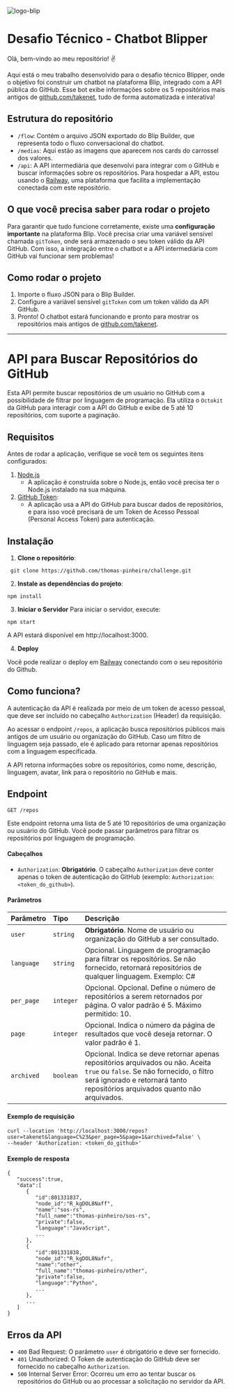 ![logo-blip](https://github.com/user-attachments/assets/6080b9b4-6676-435b-a60c-155403cad5b7)

# Desafio Técnico - Chatbot Blipper

Olá, bem-vindo ao meu repositório! ✌️

Aqui está o meu trabalho desenvolvido para o desafio técnico Blipper, onde o objetivo foi construir um chatbot na plataforma Blip, integrado com a API pública do GitHub. Esse bot exibe informações sobre os 5 repositórios mais antigos de [github.com/takenet](https://github.com/orgs/takenet/repositories), tudo de forma automatizada e interativa!

## Estrutura do repositório

- `/flow`: Contém o arquivo JSON exportado do Blip Builder, que representa todo o fluxo conversacional do chatbot.
- `/medias`: Aqui estão as imagens que aparecem nos cards do carrossel dos valores.
- `/api`: A API intermediária que desenvolvi para integrar com o GitHub e buscar informações sobre os repositórios. Para hospedar a API, estou usando o [Railway](https://railway.com/), uma plataforma que facilita a implementação conectada com este repositório.

## O que você precisa saber para rodar o projeto

Para garantir que tudo funcione corretamente, existe uma **configuração importante** na plataforma Blip. Você precisa criar uma variável sensível chamada `gitToken`, onde será armazenado o seu token válido da API GitHub. Com isso, a integração entre o chatbot e a API intermediária com GitHub vai funcionar sem problemas!

## Como rodar o projeto

1. Importe o fluxo JSON para o Blip Builder.
2. Configure a variável sensível `gitToken` com um token válido da API GitHub.
3. Pronto! O chatbot estará funcionando e pronto para mostrar os repositórios mais antigos de [github.com/takenet](https://github.com/orgs/takenet/repositories).

---

# API para Buscar Repositórios do GitHub

Esta API permite buscar repositórios de um usuário no GitHub com a possibilidade de filtrar por linguagem de programação. Ela utiliza o `Octokit` da GitHub para interagir com a API do GitHub e exibe de 5 até 10 repositórios, com suporte a paginação.

## Requisitos

Antes de rodar a aplicação, verifique se você tem os seguintes itens configurados:

1. [Node.js](https://nodejs.org/)
   - A aplicação é construída sobre o Node.js, então você precisa ter o Node.js instalado na sua máquina.
2. [GitHub Token](https://docs.github.com/en/authentication/keeping-your-account-and-data-secure/managing-your-personal-access-tokens#creating-a-personal-access-token-classic):
   - A aplicação usa a API do GitHub para buscar dados de repositórios, e para isso você precisará de um Token de Acesso Pessoal (Personal Access Token) para autenticação.

## Instalação

1. **Clone o repositório**:

```
 git clone https://github.com/thomas-pinheiro/challenge.git
```

2. **Instale as dependências do projeto**:

```
npm install
```

3. **Iniciar o Servidor**
   Para iniciar o servidor, execute:

```
npm start
```

A API estará disponível em http://localhost:3000.

4. **Deploy**

Você pode realizar o deploy em [Railway](https://railway.com/) conectando com o seu repositório do Github.

## Como funciona?

A autenticação da API é realizada por meio de um token de acesso pessoal, que deve ser incluído no cabeçalho `Authorization` (Header) da requisição.

Ao acessar o endpoint `/repos`, a aplicação busca repositórios públicos mais antigos de um usuário ou organização do GitHub. Caso um filtro de linguagem seja passado, ele é aplicado para retornar apenas repositórios com a linguagem especificada.

A API retorna informações sobre os repositórios, como nome, descrição, linguagem, avatar, link para o repositório no GitHub e mais.

## Endpoint

`GET /repos`

Este endpoint retorna uma lista de 5 até 10 repositórios de uma organização ou usuário do GitHub. Você pode passar parâmetros para filtrar os repositórios por linguagem de programação.

#### Cabeçalhos

- `Authorization`: **Obrigatório**. O cabeçalho `Authorization` deve conter apenas o token de autenticação do GitHub (exemplo: `Authorization`: `<token_do_github>`).

#### Parâmetros

| Parâmetro  | Tipo      | Descrição                                                                                                                                                                                                    |
| :--------- | :-------- | :----------------------------------------------------------------------------------------------------------------------------------------------------------------------------------------------------------- |
| `user`     | `string`  | **Obrigatório**. Nome de usuário ou organização do GitHub a ser consultado.                                                                                                                                  |
| `language` | `string`  | Opcional. Linguagem de programação para filtrar os repositórios. Se não fornecido, retornará repositórios de qualquer linguagem. Exemplo: C#                                                                 |
| `per_page` | `integer` | Opcional. Opcional. Define o número de repositórios a serem retornados por página. O valor padrão é 5. Máximo permitido: 10.                                                                                 |
| `page`     | `integer` | Opcional. Indica o número da página de resultados que você deseja retornar. O valor padrão é 1.                                                                                                              |
| `archived` | `boolean` | Opcional. Indica se deve retornar apenas repositórios arquivados ou não. Aceita `true` ou `false`. Se não fornecido, o filtro será ignorado e retornará tanto repositórios arquivados quanto não arquivados. |

#### Exemplo de requisição

```
curl --location 'http://localhost:3000/repos?user=takenet&language=C%23&per_page=5&page=1&archived=false' \
--header 'Authorization: <token_do_github>'
```

#### Exemplo de resposta

```
{
   "success":true,
   "data":[
      {
         "id":801331837,
         "node_id":"R_kgDOL8Naff",
         "name":"sos-rs",
         "full_name":"thomas-pinheiro/sos-rs",
         "private":false,
         "language":"JavaScript",
         ...
      },
      {
         "id":801331838,
         "node_id":"R_kgDOL8Nafr",
         "name":"other",
         "full_name":"thomas-pinheiro/other",
         "private":false,
         "language":"Python",
         ...
      },
      ...
   ]
}
```

## Erros da API

- `400` Bad Request: O parâmetro `user` é obrigatório e deve ser fornecido.
- `401` Unauthorized: O Token de autenticação do GitHub deve ser fornecido no cabeçalho `Authorization`.
- `500` Internal Server Error: Ocorreu um erro ao tentar buscar os repositórios do GitHub ou ao processar a solicitação no servidor da API.
